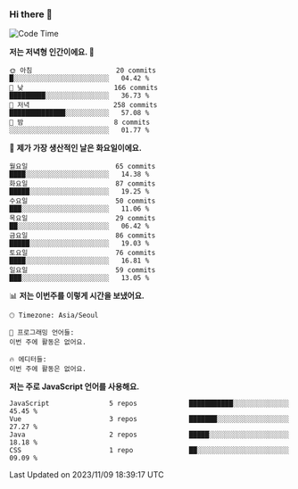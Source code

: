 ### Hi there 👋

<!--
**hi-aa/hi-aa** is a ✨ _special_ ✨ repository because its `README.md` (this file) appears on your GitHub profile.

Here are some ideas to get you started:

- 🔭 I’m currently working on ...
- 🌱 I’m currently learning ...
- 👯 I’m looking to collaborate on ...
- 🤔 I’m looking for help with ...
- 💬 Ask me about ...
- 📫 How to reach me: ...
- 😄 Pronouns: ...
- ⚡ Fun fact: ...
-->

<!--START_SECTION:waka-->
![Code Time](http://img.shields.io/badge/Code%20Time-27%20hrs%2028%20mins-blue)

**저는 저녁형 인간이에요. 🦉** 

```text
🌞 아침                     20 commits          █░░░░░░░░░░░░░░░░░░░░░░░░   04.42 % 
🌆 낮　                     166 commits         █████████░░░░░░░░░░░░░░░░   36.73 % 
🌃 저녁                     258 commits         ██████████████░░░░░░░░░░░   57.08 % 
🌙 밤　                     8 commits           ░░░░░░░░░░░░░░░░░░░░░░░░░   01.77 % 
```
📅 **제가 가장 생산적인 날은 화요일이에요.** 

```text
월요일                      65 commits          ████░░░░░░░░░░░░░░░░░░░░░   14.38 % 
화요일                      87 commits          █████░░░░░░░░░░░░░░░░░░░░   19.25 % 
수요일                      50 commits          ███░░░░░░░░░░░░░░░░░░░░░░   11.06 % 
목요일                      29 commits          ██░░░░░░░░░░░░░░░░░░░░░░░   06.42 % 
금요일                      86 commits          █████░░░░░░░░░░░░░░░░░░░░   19.03 % 
토요일                      76 commits          ████░░░░░░░░░░░░░░░░░░░░░   16.81 % 
일요일                      59 commits          ███░░░░░░░░░░░░░░░░░░░░░░   13.05 % 
```


📊 **저는 이번주를 이렇게 시간을 보냈어요.** 

```text
🕑︎ Timezone: Asia/Seoul

💬 프로그래밍 언어들: 
이번 주에 활동은 없어요.

🔥 에디터들: 
이번 주에 활동은 없어요.
```

**저는 주로 JavaScript 언어를 사용해요.** 

```text
JavaScript               5 repos             ███████████░░░░░░░░░░░░░░   45.45 % 
Vue                      3 repos             ███████░░░░░░░░░░░░░░░░░░   27.27 % 
Java                     2 repos             █████░░░░░░░░░░░░░░░░░░░░   18.18 % 
CSS                      1 repo              ██░░░░░░░░░░░░░░░░░░░░░░░   09.09 % 
```




 Last Updated on 2023/11/09 18:39:17 UTC
<!--END_SECTION:waka-->
